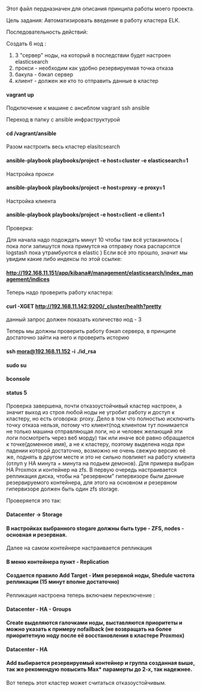 Этот файл пердназначен для описания принципа работы моего проекта. 

Цель задания: 
Автоматизировать введение в работу кластера ELK.

Последовательность действий:

Создать 6 нод : 
  1. 3 "сервер" ноды, на который в последствии будет настроен elasticsearch  
  2. прокси - необходим как удобно резервируемая точка отказа 
  3. бакула - бэкап сервер
  4. клиент - должен же кто то отправить данные в кластер 
#### vagrant up

Подключение к машине с ансиблом 
vagrant ssh ansible 

 Переход в папку с ansible инфраструктурой 
#### cd /vagrant/ansible 
 
Разом настроить весь кластер elasitcsearch 
#### ansible-playbook playbooks/project -e host=cluster -e elasticsearch=1

Настройка прокси 
#### ansible-playbook playbooks/project -e host=proxy -e proxy=1

Настройка клиента
#### ansible-playbook playbooks/project -e host=client -e client=1

Проверка:

Для начала надо подождать минут 10 чтобы там всё устаканилось ( пока логи запишутся пока примутся на отправку пока распарсятся logstash пока утрамбуются в elastic ) 
Если всё это прошло, значит мы увидим какие либо индексы по этой ссылке: 
#### http://192.168.11.151/app/kibana#/management/elasticsearch/index_management/indices 

Теперь надо проверить работу кластера: 
#### curl -XGET http://192.168.11.142:9200/_cluster/health?pretty

данный запрос должен показать количество нод - 3 

Теперь мы должны проверить работу бэкап сервера, в принципе достаточно зайти на него и проверить историю 

#### ssh mora@192.168.11.152 -i ./id_rsa 

#### sudo su 

#### bconsole 

#### status 5 


Проверка завершена, почти отказоустойчивый кластер настроен, а значит выход из строя любой ноды не угробит работу и доступ к кластеру, но есть оговорка: proxy. Дело в том что полностью исключить точку отказа нельзя, потому что клиент(под клиентом тут понимается не только машина отправляющая логи, но и человек желающий эти логи посмотреть через веб морду) так или иначе всё равно обращается к точке(доменное имя), а не к кластеру, поэтому выделена нода при падении которой достаточно, возможно не очень свежую версию её же, поднять в другом месте и это не сильно повлияет на работу клиента (отлуп у HA минута + минута на подьем демонов).
Для примера выбран HA Proxmox и контейнер на zfs. 
В первую очередь настраивается репликация диска, чтобы на "резервном" гипервизоре были данные резервируемого контейнера, для этого на основном и резервном гипервизоре должен быть один zfs storage. 

Проверяется это так: 

#### Datacenter -> Storage 
#### В настройках выбранного stogare должны быть type - ZFS, nodes - основная и резервная. 

Далее на самом контейнере настраивается репликация 

#### В меню контейнера пункт - Replication 
#### Cоздается правило Add Target - Имя резервной ноды, Shedule частота репликации (15 минут вполне достаточно)

Репликация настроена теперь включаем переключение : 

#### Datacenter - HA - Groups 
#### Create выделяются галочками ноды, выставляются приоритеты и можно указать к примеру nofailback (не возвращать на более приоритетную ноду после её восстановления в кластере Proxmox)
#### Datacenter - HA 
#### Add выбирается резервируемый контейнер и группа созданная выше, так же рекомендую повысить Max* парамерты до 2-х, так надежнее. 

Вот теперь этот кластер может считаться отказоустойчивым. 

